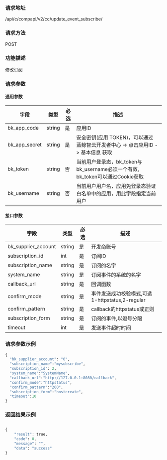 
### 请求地址

/api/c/compapi/v2/cc/update_event_subscribe/



### 请求方法

POST


### 功能描述

修改订阅

### 请求参数


#### 通用参数

| 字段 | 类型 | 必选 |  描述 |
|-----------|------------|--------|------------|
| bk_app_code  |  string    | 是 | 应用ID     |
| bk_app_secret|  string    | 是 | 安全密钥(应用 TOKEN)，可以通过 蓝鲸智云开发者中心 -&gt; 点击应用ID -&gt; 基本信息 获取 |
| bk_token     |  string    | 否 | 当前用户登录态，bk_token与bk_username必须一个有效，bk_token可以通过Cookie获取 |
| bk_username  |  string    | 否 | 当前用户用户名，应用免登录态验证白名单中的应用，用此字段指定当前用户 |

#### 接口参数

| 字段                   |  类型    | 必选   |  描述                                            |
|------------------------|----------|--------|--------------------------------------------------|
| bk_supplier_account    | string   | 是     | 开发商账号                                       |
| subscription_id        | int      | 是     | 订阅ID                                           |
| subscription_name      | string   | 是     | 订阅的名字                                       |
| system_name            | string   | 是     | 订阅事件的系统的名字                             |
| callback_url           | string   | 是     | 回调函数                                         |
| confirm_mode           | string   | 是     | 事件发送成功校验模式,可选 1-httpstatus,2-regular |
| confirm_pattern        | string   | 是     | callback的httpstatus或正则                       |
| subscription_form      | string   | 是     | 订阅的事件,以逗号分隔                            |
| timeout                | int      | 是     | 发送事件超时时间                                 |


### 请求参数示例

```python
{
  "bk_supplier_account": "0",
  "subscription_name":"mysubscribe",
  "subscription_id": 2,
  "system_name":"SystemName",
  "callback_url":"http://127.0.0.1:8080/callback",
  "confirm_mode":"httpstatus",
  "confirm_pattern":"200",
  "subscription_form":"hostcreate",
  "timeout":10
}
```

### 返回结果示例

```python

{
    "result": true,
    "code": 0,
    "message": "",
    "data": "success"
}
```
